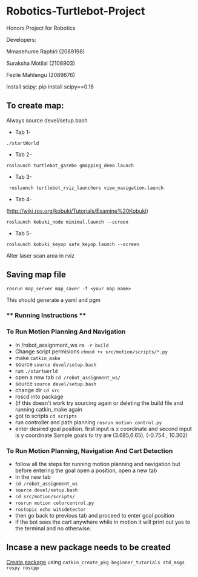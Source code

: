# Robotics-Turtlebot-Project
Honors Project for Robotics 

Developers: 

Mmasehume Raphiri (2089198)

Suraksha Motilal (2108903)

Fezile Mahlangu (2089676)





Install scipy: pip install scipy==0.16
## **To create map:**
Always source devel/setup.bash


- Tab 1- 

```./startWorld```

- Tab 2- 

```roslaunch turtlebot_gazebo gmapping_demo.launch```

- Tab 3-

 ``` roslaunch turtlebot_rviz_launchers view_navigation.launch```

- Tab 4-

(http://wiki.ros.org/kobuki/Tutorials/Examine%20Kobuki)

```
roslaunch kobuki_node minimal.launch --screen
```
- Tab 5-
```
roslaunch kobuki_keyop safe_keyop.launch --screen
```

Alter laser scan area in rviz

## **Saving map file**

```
rosrun map_server map_saver -f <your map name>
```
  This should generate a yaml and pgm
  
### ** Running Instructions **
### To Run Motion Planning And Navigation
* In /robot_assignment_ws
``` rm -r build ```
* Change script permisions
```chmod +x src/motion/scripts/*.py```
* make
 ```catkin_make```
* source
```source devel/setup.bash```
* run
```./startworld```
* open a new tab
```cd /robot_assignment_ws/```
* source
```source devel/setup.bash```
* change dir
```cd src```
* roscd into package
* (if this doesn't work try sourcing again or deleting the build file and running catkin_make again
* got to scripts
```cd scripts```
* run controller and path planning
```rosrun motion control.py```
* enter desired goal position. 
first input is x coordinate and second input is y coordinate
Sample goals to try are (3.685,6.65), (-0.754 , 10.302)



### To Run Motion Planning, Navigation And Cart Detection
* follow all the steps for running motion planning and navigation but before entering the goal open a position, open a new tab
* in the new tab
* ```cd /robot_assignment_ws```
* ```source devel/setup.bash```
* ```cd src/motion/scripts/```
* ```rosrun motion colorcontrol.py```
* ```rostopic echo witsdetector```
* then go back to previous tab and proceed to enter goal position
* if the bot sees the cart anywhere while in motion it will print out yes to the terminal and no otherwise.


 ## Incase a new package needs to be created 
 
[Create package](http://wiki.ros.org/ROS/Tutorials/CreatingPackage) using `catkin_create_pkg beginner_tutorials std_msgs rospy roscpp`




